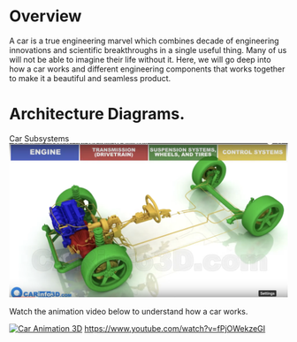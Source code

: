 # Overview 
A car is a true engineering marvel which combines decade of engineering innovations and scientific breakthroughs in a single useful thing. Many of us will not be able to imagine their life without it. Here, we will go deep into how a car works and different engineering components that works together to make it a beautiful and seamless product.

# Architecture Diagrams.

Car Subsystems 
![](./images/car_subsystems.png)


Watch the animation video below to understand how a car works. 

[![Car Animation 3D](https://img.youtube.com/vi/fPjOWekzeGI/maxresdefault.jpg)](https://www.youtube.com/watch?v=fPjOWekzeGI "Car Anatomy")
https://www.youtube.com/watch?v=fPjOWekzeGI
